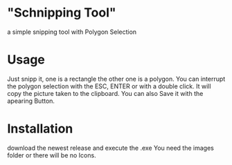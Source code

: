 # "Schnipping Tool"
a simple snipping tool with Polygon Selection

# Usage

Just snipp it, one is a rectangle the other one is a polygon.
You can interrupt the polygon selection with the ESC, ENTER or with a double click.
It will copy the picture taken to the clipboard. You can also Save it with the apearing Button.

# Installation
download the newest release and execute the .exe
You need the images folder or there will be no Icons.
